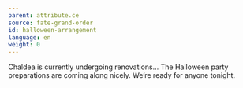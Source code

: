 ```yaml
---
parent: attribute.ce
source: fate-grand-order
id: halloween-arrangement
language: en
weight: 0
---
```


Chaldea is currently undergoing renovations…
The Halloween party preparations are coming along nicely.
We’re ready for anyone tonight.
